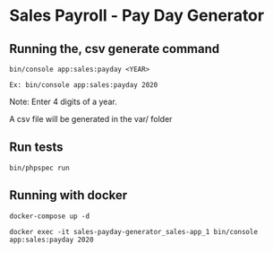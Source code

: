 # Sales Payroll - Pay Day Generator

## Running the, csv generate command

```bin/console app:sales:payday <YEAR>```

```Ex: bin/console app:sales:payday 2020```

Note: Enter 4 digits of a year.

A csv file will be generated in the var/ folder 


## Run tests

```bin/phpspec run```

## Running with docker

``docker-compose up -d``

``docker exec -it sales-payday-generator_sales-app_1 bin/console app:sales:payday 2020``
